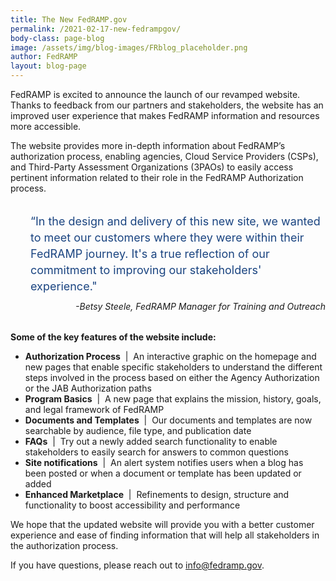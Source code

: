 ```yaml
---
title: The New FedRAMP.gov
permalink: /2021-02-17-new-fedrampgov/
body-class: page-blog
image: /assets/img/blog-images/FRblog_placeholder.png
author: FedRAMP
layout: blog-page
---
```

FedRAMP is excited to announce the launch of our revamped website. Thanks to feedback from our partners and stakeholders, the website has an improved user experience that makes FedRAMP information and resources more accessible.

The website provides more in-depth information about FedRAMP’s authorization process, enabling agencies, Cloud Service Providers (CSPs), and Third-Party Assessment Organizations (3PAOs) to easily access pertinent information related to their role in the FedRAMP Authorization process.

<p style="margin-top: 32px; margin-bottom: 0rem; padding-left:32px; font-size: 1.125rem; line-height: 1.625rem; color: #1a4480">“In the design and delivery of this new site, we wanted to meet our customers where they were within their FedRAMP journey. It's a true reflection of our commitment to improving our stakeholders' experience."</p>

<p style="text-align: right; margin-top: 10px; font-size: .875rem"><em>-Betsy Steele, FedRAMP Manager for Training and Outreach</em></p>

<p style="margin-top: 32px"><strong>Some of the key features of the website include:</strong></p>

- <strong>Authorization Process</strong>&nbsp;&nbsp;&#124;&nbsp; An interactive graphic on the homepage and new pages that enable specific stakeholders to understand the different steps involved in the process based on either the Agency Authorization or the JAB Authorization paths
- <strong>Program Basics</strong>&nbsp;&nbsp;&#124;&nbsp; A new page that explains the mission, history, goals, and legal framework of FedRAMP 
- <strong>Documents and Templates</strong>&nbsp;&nbsp;&#124;&nbsp; Our documents and templates are now searchable by audience, file type, and publication date
- <strong>FAQs</strong>&nbsp;&nbsp;&#124;&nbsp; Try out a newly added search functionality to enable stakeholders to easily search for answers to common questions
- <strong>Site notifications</strong>&nbsp;&nbsp;&#124;&nbsp; An alert system notifies users when a blog has been posted or when a document or template has been updated or added
- <strong>Enhanced Marketplace</strong>&nbsp;&nbsp;&#124;&nbsp; Refinements to design, structure and functionality to boost accessibility and performance

We hope that the updated website will provide you with a better customer experience and ease of finding information that will help all stakeholders in the authorization process.

If you have questions, please reach out to <a href="mailto:info@fedramp.gov">info@fedramp.gov</a>. 
